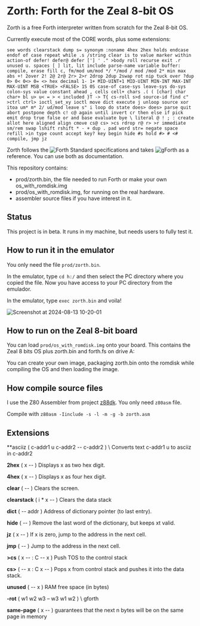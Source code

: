 # Zorth: Forth for the Zeal 8-bit OS
Zorth is a free Forth interpreter written from scratch for the Zeal 8-bit OS. 

Currently execute most of the CORE words, plus some extensions:

```see words clearstack dump s= synonym :noname 4hex 2hex holds endcase endof of case repeat while .s /string clear is to value marker within action-of defer! defer@ defer ['] ' ." >body roll recurse exit .r unused u. spaces [ ] lit, lit include parse-name variable buffer: compile, erase fill c, fm/mod um/mod */ */mod / mod /mod 2* min max abs +! 2over 2! 2@ 2r@ 2r> 2>r 2drop 2dup 2swap rot nip tuck over ?dup 0> 0< 0<> 0= <> hex decimal 1- 1+ MID-UINT+1 MID-UINT MIN-INT MAX-INT MAX-UINT MSB <TRUE> <FALSE> 1S 0S case-of case-sys leave-sys do-sys colon-sys value constant ahead , cells cell+ chars .( ( [char] char char+ bl u> u< = > < included }T -> T{ cs-roll s>d source-id find c" >ctrl ctrl> ioctl_set_xy ioctl move dict execute j unloop source xor itoa um* m* 2/ ud/mod leave s" i loop do state does> does> parse quit abort postpone depth c! c@ again until invert cr then else if pick emit drop true false or and base evaluate bye \ literal @ ! ; : create allot here aligned align cmove cs@ cs> >cs rdrop r@ r> >r immediate sm/rem swap lshift rshift * - + dup . pad word str= negate space refill >in type count accept key? key begin hide #s hold #> # <# compile, jmp jz```

Zorth follows the ![Forth Standard](https://forth-standard.org/standard/core) specifications and takes ![gForth](https://gforth.org/) as a reference. You can use both as documentation.

This repository contains:

- prod/zorth.bin, the file needed to run Forth or make your own os_with_romdisk.img
- prod/os_with_romdisk.img, for running on the real hardware.
- assembler source files if you have interest in it.

## Status ##

This project is in beta. It runs in my machine, but needs users to fully test it.

## How to run it in the emulator ##

You only need the file `prod/zorth.bin`.

In the emulator, type `cd h:/` and then select the PC directory where you copied the file.
Now you have access to your PC directory from the emulador.

In the emulator, type `exec zorth.bin` and voila!

![Screenshot at 2024-08-13 10-20-01](https://github.com/user-attachments/assets/98326d9a-c733-4023-b121-ebfaad680ae2)


## How to run on the Zeal 8-bit board ##
You can load `prod/os_with_romdisk.img` onto your board. This contains the Zeal 8 bits OS plus zorth.bin and forth.fs on drive A:

You can create your own image, packaging zorth.bin onto the romdisk while compiling the OS and then loading the image.

## How compile source files ##

I use the Z80 Assembler from project [z88dk](https://github.com/z88dk/z88dk). You only need `z80asm` file.

Compile with `z80asm -Iinclude -s -l -m -g -b zorth.asm`

## Extensions ##

**asciiz ( c-addr1 u c-addr2 -- c-addr2 ) \ Converts text c-addr1 u to asciiz in c-addr2 
    
**2hex** ( x -- ) Displays x as two hex digit.

**4hex**  ( x -- ) Displays x as four hex digit.

**clear** ( -- )  Clears the screen.

**clearstack** ( i * x -- ) Clears the data stack

**dict**  ( -- addr ) Address of dictionary pointer (to last entry).

**hide** ( -- ) Remove the last word of the dictionary, but keeps xt valid. 

**jz** ( x -- ) If x is zero, jump to the address in the next cell.

**jmp** ( -- ) Jump to the address in the next cell.

**>cs** ( x -- : C -- x ) Push TOS to the control stack

**cs>** ( -- x : C x -- ) Pops x from control stack and pushes it into the data stack.

**unused** ( -- x ) RAM free space (in bytes)

**-rot** ( w1 w2 w3 – w3 w1 w2 ) \ gforth

**same-page** ( x -- ) guarantees that the next n bytes will be on the same page in memory


